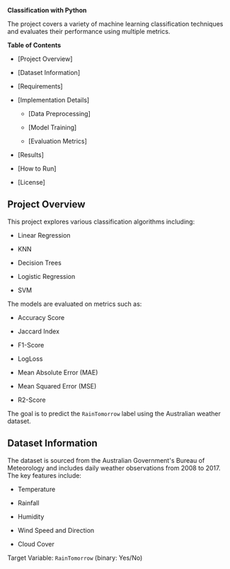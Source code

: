 **Classification with Python**

The project covers a variety of machine learning classification techniques and evaluates their performance using multiple metrics.

**Table of Contents**

- [Project Overview]
  
- [Dataset Information]
  
- [Requirements]
  
- [Implementation Details]
  
  - [Data Preprocessing]
    
  - [Model Training]
    
  - [Evaluation Metrics]
    
- [Results]
  
- [How to Run]
  
- [License]

## Project Overview

This project explores various classification algorithms including:

- Linear Regression
  
- KNN
  
- Decision Trees
  
- Logistic Regression
  
- SVM

The models are evaluated on metrics such as:

- Accuracy Score

- Jaccard Index

- F1-Score
  
- LogLoss

- Mean Absolute Error (MAE)

- Mean Squared Error (MSE)

- R2-Score

The goal is to predict the `RainTomorrow` label using the Australian weather dataset.

## Dataset Information

The dataset is sourced from the Australian Government's Bureau of Meteorology and includes daily weather observations from 2008 to 2017. The key features include:

- Temperature
  
- Rainfall
  
- Humidity
  
- Wind Speed and Direction
  
- Cloud Cover

Target Variable: `RainTomorrow` (binary: Yes/No)

